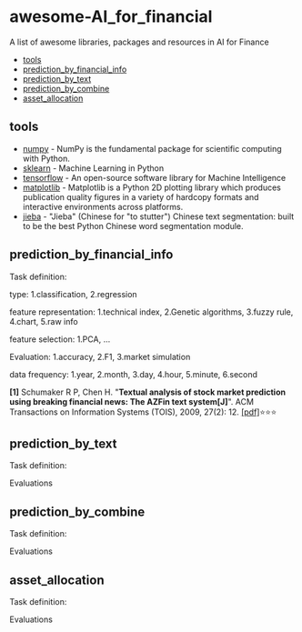 # awesome-AI_for_financial
A  list of  awesome libraries, packages and resources in AI for Finance

- [tools](#tools)
- [prediction_by_financial_info](#prediction_by_financial_info)
- [prediction_by_text](#prediction_by_text)
- [prediction_by_combine](#prediction_by_combine)
- [asset_allocation](#asset_allocation)



## tools
- [numpy](http://www.numpy.org) - NumPy is the fundamental package for scientific computing with Python.
- [sklearn](http://scikit-learn.org/stable/) - Machine Learning in Python
- [tensorflow](https://www.tensorflow.org/) - An open-source software library for Machine Intelligence
- [matplotlib](http://matplotlib.org/) - Matplotlib is a Python 2D plotting library which produces publication quality figures in a variety of hardcopy formats and interactive environments across platforms.
- [jieba](https://github.com/fxsjy/jieba/) - "Jieba" (Chinese for "to stutter") Chinese text segmentation: built to be the best Python Chinese word segmentation module.


## prediction_by_financial_info
Task definition:

type: 1.classification, 2.regression

feature representation: 1.technical index, 2.Genetic algorithms, 3.fuzzy rule, 4.chart, 5.raw info

feature selection: 1.PCA, ...

Evaluation: 1.accuracy, 2.F1, 3.market simulation

data frequency: 1.year, 2.month, 3.day, 4.hour, 5.minute, 6.second

**[1]** Schumaker R P, Chen H. "**Textual analysis of stock market prediction using breaking financial news: The AZFin text system[J]**". ACM Transactions on Information Systems (TOIS), 2009, 27(2): 12. [[pdf]](https://www.researchgate.net/profile/Rob_Schumaker/publication/220515646_Textual_analysis_of_stock_market_prediction_using_breaking_financial_news_The_AZFin_text_system/links/56d49bd208aefd177b0f5c73.pdf):star::star::star:
## prediction_by_text
Task definition:

Evaluations
## prediction_by_combine
Task definition:

Evaluations
## asset_allocation
Task definition:

Evaluations
